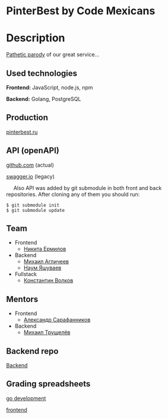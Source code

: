 # PinterBest by Code Mexicans

# Description

[Pathetic parody](https://pinterest.com) of our great service...

## Used technologies

**Frontend:** JavaScript, node.js, npm

**Backend:** Golang, PostgreSQL

## Production

[pinterbest.ru](https://pinterbest.ru)

## API (openAPI)

[github.com](https://github.com/GrateJastes/CMpinterestAPI) (actual)

[swagger.io](https://app.swaggerhub.com/apis/code-mexicans/pinterestAPI) (legacy)

&nbsp;&nbsp;&nbsp;&nbsp; Also API was added by git submodule in both front and back repositories. After cloning
any of them you should run:

```
$ git submodule init
$ git submodule update
```

## Team 
- Frontend
    - [Никита Ермилов](https://github.com/GrateJastes)
- Backend
    - [Михаил Агличеев](https://github.com/ChocolaterToba)
    - [Наум Яшуваев](https://github.com/Sicarii-NaumaN)
- Fullstack
    - [Константин Волков](https://github.com/doomwastaken)
    
## Mentors
- Frontend
    - [Александр Сарафанников](https://github.com/sarafa2n)
- Backend
    - [Михаил Трущелёв](https://github.com/ThePsina)

## Backend repo

[Backend](https://github.com/go-park-mail-ru/2021_1_Code_Magicians)

## Grading spreadsheets

[go development](https://docs.google.com/spreadsheets/d/1VvhxrB1AG97RUBaVNrUfAb07qsEUNa6M-MPab-dGvkk/edit)

[frontend](https://docs.google.com/spreadsheets/d/1TxWbWSkQO8nZeldlmWxswU-iB6sRwnikLSQXGdaUDg4/edit#gid=1799090103)
